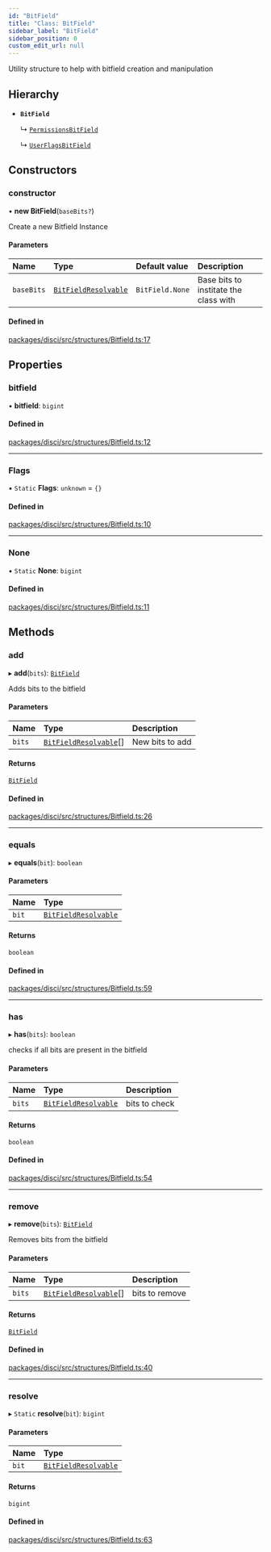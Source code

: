 ```yaml
---
id: "BitField"
title: "Class: BitField"
sidebar_label: "BitField"
sidebar_position: 0
custom_edit_url: null
---
```


Utility structure to help with bitfield creation and manipulation

## Hierarchy

- **`BitField`**

  ↳ [`PermissionsBitField`](PermissionsBitField.md)

  ↳ [`UserFlagsBitField`](UserFlagsBitField.md)

## Constructors

### constructor

• **new BitField**(`baseBits?`)

Create a new Bitfield Instance

#### Parameters

| Name | Type | Default value | Description |
| :------ | :------ | :------ | :------ |
| `baseBits` | [`BitFieldResolvable`](../modules.md#bitfieldresolvable) | `BitField.None` | Base bits to institate the class with |

#### Defined in

[packages/disci/src/structures/Bitfield.ts:17](https://github.com/typicalninja493/disci/blob/1035cbc/packages/disci/src/structures/Bitfield.ts#L17)

## Properties

### bitfield

• **bitfield**: `bigint`

#### Defined in

[packages/disci/src/structures/Bitfield.ts:12](https://github.com/typicalninja493/disci/blob/1035cbc/packages/disci/src/structures/Bitfield.ts#L12)

___

### Flags

▪ `Static` **Flags**: `unknown` = `{}`

#### Defined in

[packages/disci/src/structures/Bitfield.ts:10](https://github.com/typicalninja493/disci/blob/1035cbc/packages/disci/src/structures/Bitfield.ts#L10)

___

### None

▪ `Static` **None**: `bigint`

#### Defined in

[packages/disci/src/structures/Bitfield.ts:11](https://github.com/typicalninja493/disci/blob/1035cbc/packages/disci/src/structures/Bitfield.ts#L11)

## Methods

### add

▸ **add**(`bits`): [`BitField`](BitField.md)

Adds bits to the bitfield

#### Parameters

| Name | Type | Description |
| :------ | :------ | :------ |
| `bits` | [`BitFieldResolvable`](../modules.md#bitfieldresolvable)[] | New bits to add |

#### Returns

[`BitField`](BitField.md)

#### Defined in

[packages/disci/src/structures/Bitfield.ts:26](https://github.com/typicalninja493/disci/blob/1035cbc/packages/disci/src/structures/Bitfield.ts#L26)

___

### equals

▸ **equals**(`bit`): `boolean`

#### Parameters

| Name | Type |
| :------ | :------ |
| `bit` | [`BitFieldResolvable`](../modules.md#bitfieldresolvable) |

#### Returns

`boolean`

#### Defined in

[packages/disci/src/structures/Bitfield.ts:59](https://github.com/typicalninja493/disci/blob/1035cbc/packages/disci/src/structures/Bitfield.ts#L59)

___

### has

▸ **has**(`bits`): `boolean`

checks if all bits are present in the bitfield

#### Parameters

| Name | Type | Description |
| :------ | :------ | :------ |
| `bits` | [`BitFieldResolvable`](../modules.md#bitfieldresolvable) | bits to check |

#### Returns

`boolean`

#### Defined in

[packages/disci/src/structures/Bitfield.ts:54](https://github.com/typicalninja493/disci/blob/1035cbc/packages/disci/src/structures/Bitfield.ts#L54)

___

### remove

▸ **remove**(`bits`): [`BitField`](BitField.md)

Removes bits from the bitfield

#### Parameters

| Name | Type | Description |
| :------ | :------ | :------ |
| `bits` | [`BitFieldResolvable`](../modules.md#bitfieldresolvable)[] | bits to remove |

#### Returns

[`BitField`](BitField.md)

#### Defined in

[packages/disci/src/structures/Bitfield.ts:40](https://github.com/typicalninja493/disci/blob/1035cbc/packages/disci/src/structures/Bitfield.ts#L40)

___

### resolve

▸ `Static` **resolve**(`bit`): `bigint`

#### Parameters

| Name | Type |
| :------ | :------ |
| `bit` | [`BitFieldResolvable`](../modules.md#bitfieldresolvable) |

#### Returns

`bigint`

#### Defined in

[packages/disci/src/structures/Bitfield.ts:63](https://github.com/typicalninja493/disci/blob/1035cbc/packages/disci/src/structures/Bitfield.ts#L63)

